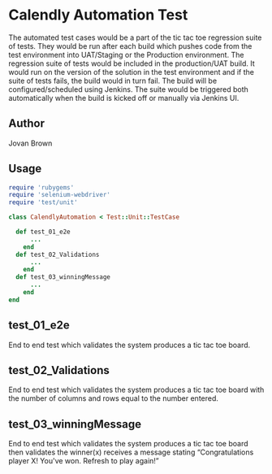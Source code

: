 # Calendly Automation Test

The automated test cases would be a part of the tic tac toe regression suite of tests. 
They would be run after each build which pushes code from the test environment into UAT/Staging or the Production environment. The regression suite of tests would be included in the production/UAT build. It would run on the version of the solution in the test environment and if the suite of tests fails, the build would in turn fail. The build will be configured/scheduled using Jenkins. The suite would be triggered both automatically when the build is kicked off or manually via Jenkins UI.


## Author

Jovan Brown

## Usage

```ruby
require 'rubygems'
require 'selenium-webdriver'
require 'test/unit'

class CalendlyAutomation < Test::Unit::TestCase

  def test_01_e2e
      ...
    end
  def test_02_Validations
      ...
    end
  def test_03_winningMessage
      ...
    end   
end

```

## test_01_e2e
End to end test which validates the system produces a tic tac toe board.

## test_02_Validations
End to end test which validates the system produces a tic tac toe board with the number of columns and rows equal to the number entered.

## test_03_winningMessage
End to end test which validates the system produces a tic tac toe board then 
validates the winner(x) receives a message stating “Congratulations player X! You've won. Refresh to play again!”
  